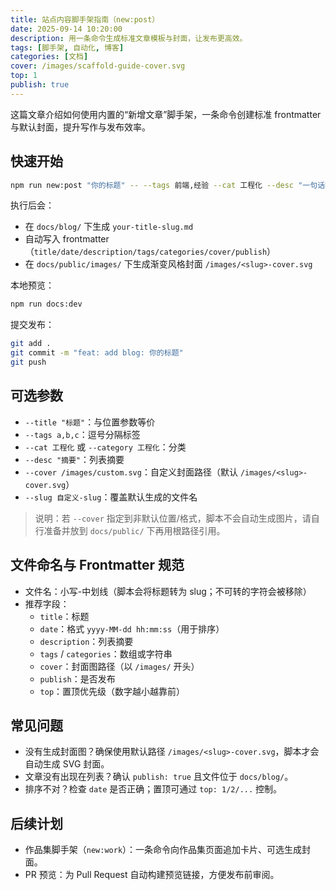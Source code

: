 ```yaml
---
title: 站点内容脚手架指南（new:post）
date: 2025-09-14 10:20:00
description: 用一条命令生成标准文章模板与封面，让发布更高效。
tags: [脚手架, 自动化, 博客]
categories: [文档]
cover: /images/scaffold-guide-cover.svg
top: 1
publish: true
---
```


这篇文章介绍如何使用内置的“新增文章”脚手架，一条命令创建标准 frontmatter 与默认封面，提升写作与发布效率。

## 快速开始

```bash
npm run new:post "你的标题" -- --tags 前端,经验 --cat 工程化 --desc "一句话摘要"
```

执行后会：
- 在 `docs/blog/` 下生成 `your-title-slug.md`
- 自动写入 frontmatter（`title/date/description/tags/categories/cover/publish`）
- 在 `docs/public/images/` 下生成渐变风格封面 `/images/<slug>-cover.svg`

本地预览：

```bash
npm run docs:dev
```

提交发布：

```bash
git add .
git commit -m "feat: add blog: 你的标题"
git push
```

## 可选参数

- `--title "标题"`：与位置参数等价
- `--tags a,b,c`：逗号分隔标签
- `--cat 工程化` 或 `--category 工程化`：分类
- `--desc "摘要"`：列表摘要
- `--cover /images/custom.svg`：自定义封面路径（默认 `/images/<slug>-cover.svg`）
- `--slug 自定义-slug`：覆盖默认生成的文件名

> 说明：若 `--cover` 指定到非默认位置/格式，脚本不会自动生成图片，请自行准备并放到 `docs/public/` 下再用根路径引用。

## 文件命名与 Frontmatter 规范

- 文件名：小写-中划线（脚本会将标题转为 slug；不可转的字符会被移除）
- 推荐字段：
  - `title`：标题
  - `date`：格式 `yyyy-MM-dd hh:mm:ss`（用于排序）
  - `description`：列表摘要
  - `tags` / `categories`：数组或字符串
  - `cover`：封面图路径（以 `/images/` 开头）
  - `publish`：是否发布
  - `top`：置顶优先级（数字越小越靠前）

## 常见问题

- 没有生成封面图？确保使用默认路径 `/images/<slug>-cover.svg`，脚本才会自动生成 SVG 封面。
- 文章没有出现在列表？确认 `publish: true` 且文件位于 `docs/blog/`。
- 排序不对？检查 `date` 是否正确；置顶可通过 `top: 1/2/...` 控制。

## 后续计划

- 作品集脚手架（`new:work`）：一条命令向作品集页面追加卡片、可选生成封面。
- PR 预览：为 Pull Request 自动构建预览链接，方便发布前审阅。

